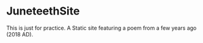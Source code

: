 # JuneteethSite
This is just for practice. 
A Static site featuring a poem from a few years ago (2018 AD). 
